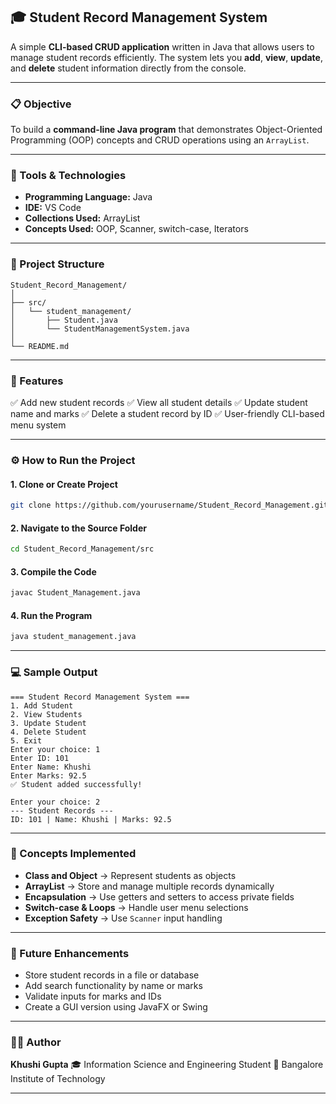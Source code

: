 ## 🎓 Student Record Management System

A simple **CLI-based CRUD application** written in Java that allows users to manage student records efficiently.
The system lets you **add**, **view**, **update**, and **delete** student information directly from the console.

---

### 📋 Objective

To build a **command-line Java program** that demonstrates Object-Oriented Programming (OOP) concepts and CRUD operations using an `ArrayList`.

---

### 🧰 Tools & Technologies

* **Programming Language:** Java
* **IDE:** VS Code 
* **Collections Used:** ArrayList
* **Concepts Used:** OOP, Scanner, switch-case, Iterators

---

### 🧱 Project Structure

```
Student_Record_Management/
│
├── src/
│   └── student_management/
│       ├── Student.java
│       └── StudentManagementSystem.java
│
└── README.md
```

---

### 🚀 Features

✅ Add new student records
✅ View all student details
✅ Update student name and marks
✅ Delete a student record by ID
✅ User-friendly CLI-based menu system

---

### ⚙️ How to Run the Project

#### **1. Clone or Create Project**

```bash
git clone https://github.com/yourusername/Student_Record_Management.git
```

#### **2. Navigate to the Source Folder**

```bash
cd Student_Record_Management/src
```

#### **3. Compile the Code**

```bash
javac Student_Management.java
```

#### **4. Run the Program**

```bash
java student_management.java
```

---

### 💻 Sample Output

```
=== Student Record Management System ===
1. Add Student
2. View Students
3. Update Student
4. Delete Student
5. Exit
Enter your choice: 1
Enter ID: 101
Enter Name: Khushi
Enter Marks: 92.5
✅ Student added successfully!

Enter your choice: 2
--- Student Records ---
ID: 101 | Name: Khushi | Marks: 92.5
```

---

### 🧠 Concepts Implemented

* **Class and Object** → Represent students as objects
* **ArrayList** → Store and manage multiple records dynamically
* **Encapsulation** → Use getters and setters to access private fields
* **Switch-case & Loops** → Handle user menu selections
* **Exception Safety** → Use `Scanner` input handling

---

### 🚧 Future Enhancements

* Store student records in a file or database
* Add search functionality by name or marks
* Validate inputs for marks and IDs
* Create a GUI version using JavaFX or Swing

---

### 👩‍💻 Author

**Khushi Gupta**
🎓 Information Science and Engineering Student
🏫 Bangalore Institute of Technology

---

